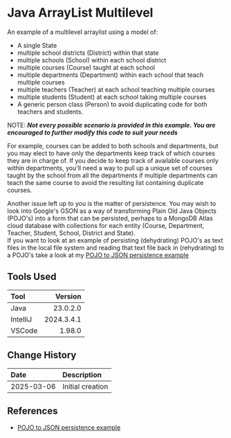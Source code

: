 # Java ArrayList Multilevel
An example of a multilevel arraylist using a model of:
* A single State
* multiple school districts (District) within that state
* multiple schools (School) within each school district
* multiple courses (Course) taught at each school
* multiple departments (Department) within each school that teach multiple courses
* multiple teachers (Teacher) at each school teaching multiple courses
* multiple students (Student) at each school taking multiple courses
* A generic person class (Person) to avoid duplicating code for both teachers and students.

NOTE: <em><b>Not every possible scenario is provided in this example.
You are encouraged to further modify this code to suit your needs</b></em>

For example, courses can be added to both schools and departments, but you 
may elect to have only the departments keep track of which courses they are
in charge of.  If you decide to keep track of available courses only within departments,
you'll need a way to pull up a unique set of courses taught by the school from all the departments
if multiple departments can teach the same course to avoid the resulting list
containing duplicate courses.

Another issue left up to you is the matter of persistence.
You may wish to look into Google's GSON as a way of transforming
Plain Old Java Objects (POJO's) into a form that can be persisted, perhaps
to a MongoDB Atlas cloud database with collections for each entity (Course, 
Department, Teacher, Student, School, District and State).  
If you want to look at an example of persisting (dehydrating) POJO's as text files in the local file system 
and reading that text file back in (rehydrating) to a POJO's
take a look at my [POJO to JSON persistence example](https://github.com/fmorriso/json-simple-example)


## Tools Used

| Tool     |    Version |
|:---------|-----------:|
| Java     |   23.0.2.0 |
| IntelliJ | 2024.3.4.1 |
| VSCode   |     1.98.0 |

## Change History

| Date       | Description      |
|:-----------|:-----------------|
| 2025-03-06 | Initial creation |

## References

* [POJO to JSON persistence example](https://github.com/fmorriso/json-simple-example)


